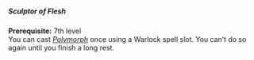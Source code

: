 ##### Sculptor of Flesh

**Prerequisite:**
7th level
\
You can cast _[<span class="spell">Polymorph</span>](#Polymorph_polymorph)_ once using a Warlock spell slot.
You can’t do so again until you finish a long rest.
